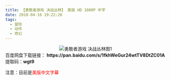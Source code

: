 ```yaml
---
title: 【勇敢者游戏 决战丛林】 美版 HD 1080P 中字
date: 2018-04-16 19:22:26
tags:
  - 冒险
  - 动作
  - 奇幻
---
```

<div align=center>
    <img src="/assets/images/a/1/ygzyx/1.jpg" alt="勇敢者游戏 决战丛林图1">
</div>
<!-- more -->
百度网盘下载链接：
<b>https://pan.baidu.com/s/1fkhWeGur24wtTV8DtZC01A</b>
提取码：<b>wgt9</b>

注意：目前是<span style="color: red">美版中文字幕</span>
